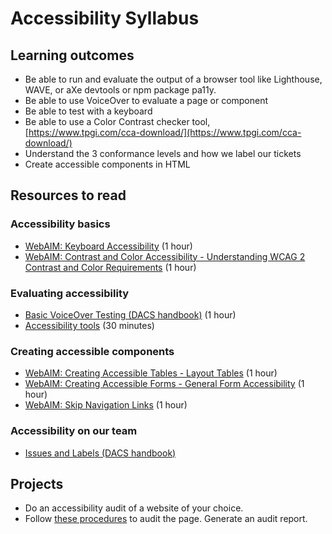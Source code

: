 
# Accessibility Syllabus

## Learning outcomes

-   Be able to run and evaluate the output of a browser tool like Lighthouse, WAVE, or aXe devtools or npm package pa11y.
-   Be able to use VoiceOver to evaluate a page or component
-   Be able to test with a keyboard
-   Be able to use a Color Contrast checker tool, [https://www.tpgi.com/cca-download/](https://www.tpgi.com/cca-download/)
-   Understand the 3 conformance levels and how we label our tickets
-   Create accessible components in HTML

## Resources to read

### Accessibility basics

-   [WebAIM: Keyboard Accessibility](https://webaim.org/techniques/keyboard/) (1 hour)
-   [WebAIM: Contrast and Color Accessibility - Understanding WCAG 2 Contrast and Color Requirements](https://webaim.org/articles/contrast/) (1 hour)
    

### Evaluating accessibility

-   [Basic VoiceOver Testing (DACS handbook)](https://github.com/pulibrary/dacs_handbook/blob/main/Accessibility/voiceover_basic_testing.md) (1 hour)
-   [Accessibility tools](https://github.com/pulibrary/dacs_handbook/blob/main/Accessibility/accessibility_tools.md) (30 minutes)

### Creating accessible components

-   [WebAIM: Creating Accessible Tables - Layout Tables](https://webaim.org/techniques/tables/) (1 hour)
-   [WebAIM: Creating Accessible Forms - General Form Accessibility](https://webaim.org/techniques/forms/) (1 hour)
-   [WebAIM: Skip Navigation Links](https://webaim.org/techniques/skipnav/) (1 hour)


### Accessibility on our team

-   [Issues and Labels (DACS handbook)](https://github.com/pulibrary/dacs_handbook/blob/main/issues-and-labels.md)

## Projects

-   Do an accessibility audit of a website of your choice.
-   Follow [these procedures](https://github.com/pulibrary/dacs_handbook/blob/main/Accessibility/audit_procedure.md) to audit the page. Generate an audit report.
